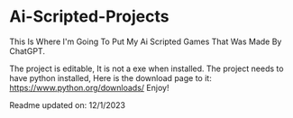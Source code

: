 # Ai-Scripted-Projects
This Is Where I'm Going To Put My Ai Scripted Games That Was Made By ChatGPT.

The project is editable, It is not a exe when installed. The project needs to have python installed, Here is the download page to it: https://www.python.org/downloads/
Enjoy!

Readme updated on: 12/1/2023
